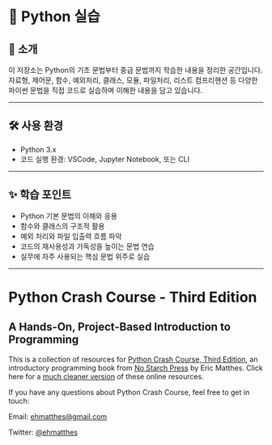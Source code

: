 # 🐍 Python 실습

## 📌 소개

이 저장소는 Python의 기초 문법부터 중급 문법까지 학습한 내용을 정리한 공간입니다.
자료형, 제어문, 함수, 예외처리, 클래스, 모듈, 파일처리, 리스트 컴프리헨션 등 다양한 파이썬 문법을 직접 코드로 실습하며 이해한 내용을 담고 있습니다.

---

## 🛠 사용 환경

- Python 3.x
- 코드 실행 환경: VSCode, Jupyter Notebook, 또는 CLI

---

## ✨ 학습 포인트

- Python 기본 문법의 이해와 응용
- 함수와 클래스의 구조적 활용
- 예외 처리와 파일 입출력 흐름 파악
- 코드의 재사용성과 가독성을 높이는 문법 연습
- 실무에 자주 사용되는 핵심 문법 위주로 실습

---

Python Crash Course - Third Edition
===

A Hands-On, Project-Based Introduction to Programming
---

This is a collection of resources for [Python Crash Course, Third Edition](https://nostarch.com/python-crash-course-3rd-edition), an introductory programming book from [No Starch Press](https://nostarch.com) by Eric Matthes. Click here for a [much cleaner version](https://ehmatthes.github.io/pcc_3e/) of these online resources.

If you have any questions about Python Crash Course, feel free to get in touch:

Email: ehmatthes@gmail.com

Twitter: [@ehmatthes](http://twitter.com/ehmatthes/)
